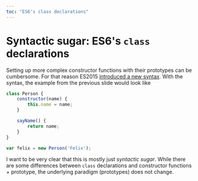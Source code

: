 ```yaml
---
toc: "ES6's class declarations"
---
```


# Syntactic sugar: ES6's `class` declarations

Setting up more complex constructor functions with their prototypes can be
cumbersome. For that reason ES2015 [introduced a new syntax][classes].
With the syntax, the example from the previous slide would look like

```js
class Person {
    constructor(name) {
        this.name = name;
    }

    sayName() {
        return name;
    }
}

var felix = new Person('Felix');
```

<div class="callout warning">

I want to be very clear that this is mostly just _syntactic
sugar_. While there are some differences between `class` declarations
and constructor functions + prototype, the underlying paradigm (prototypes)
does not change.

</div>

[classes]: http://wiki.ecmascript.org/doku.php?id=strawman:maximally_minimal_classes
